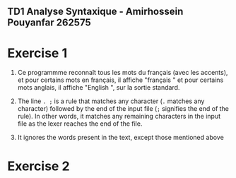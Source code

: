 ## TD1 Analyse Syntaxique - Amirhossein Pouyanfar 262575

# Exercise 1

1. Ce programmme reconnaît tous les mots du français (avec les accents), et pour 
certains mots en français, il affiche "français " et pour certains mots anglais,
il affiche "English ", sur la sortie standard.

2. The line `. ;` is a rule that matches any character (`.` matches any character) 
followed by the end of the input file (`;` signifies the end of the rule). In other
words, it matches any remaining characters in the input file as the lexer reaches
the end of the file.

3. It ignores the words present in the text, except those mentioned above

# Exercise 2

